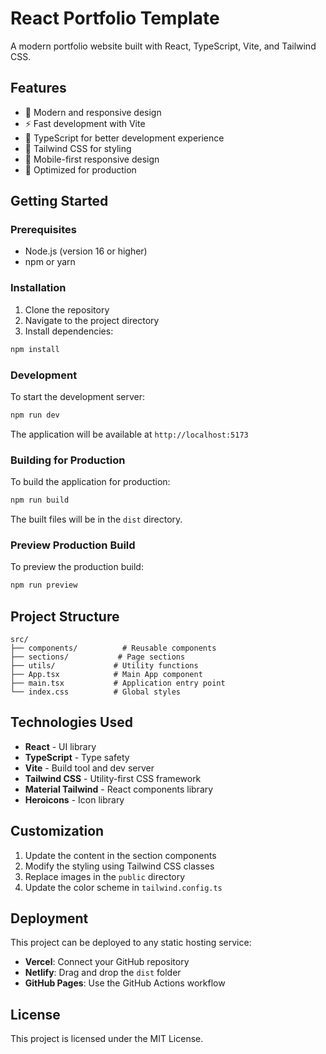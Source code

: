 # React Portfolio Template

A modern portfolio website built with React, TypeScript, Vite, and Tailwind CSS.

## Features

- 🎨 Modern and responsive design
- ⚡ Fast development with Vite
- 🎯 TypeScript for better development experience
- 🎨 Tailwind CSS for styling
- 📱 Mobile-first responsive design
- 🚀 Optimized for production

## Getting Started

### Prerequisites

- Node.js (version 16 or higher)
- npm or yarn

### Installation

1. Clone the repository
2. Navigate to the project directory
3. Install dependencies:

```bash
npm install
```

### Development

To start the development server:

```bash
npm run dev
```

The application will be available at `http://localhost:5173`

### Building for Production

To build the application for production:

```bash
npm run build
```

The built files will be in the `dist` directory.

### Preview Production Build

To preview the production build:

```bash
npm run preview
```

## Project Structure

```
src/
├── components/          # Reusable components
├── sections/           # Page sections
├── utils/             # Utility functions
├── App.tsx            # Main App component
├── main.tsx           # Application entry point
└── index.css          # Global styles
```

## Technologies Used

- **React** - UI library
- **TypeScript** - Type safety
- **Vite** - Build tool and dev server
- **Tailwind CSS** - Utility-first CSS framework
- **Material Tailwind** - React components library
- **Heroicons** - Icon library

## Customization

1. Update the content in the section components
2. Modify the styling using Tailwind CSS classes
3. Replace images in the `public` directory
4. Update the color scheme in `tailwind.config.ts`

## Deployment

This project can be deployed to any static hosting service:

- **Vercel**: Connect your GitHub repository
- **Netlify**: Drag and drop the `dist` folder
- **GitHub Pages**: Use the GitHub Actions workflow

## License

This project is licensed under the MIT License. 